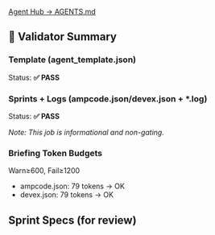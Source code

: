 [Agent Hub → AGENTS.md](AGENTS.md)

## 🧪 Validator Summary

### Template (agent_template.json)

Status: **✅ PASS**

### Sprints + Logs (ampcode.json/devex.json + \*.log)

Status: **✅ PASS**

_Note: This job is informational and non-gating._

### Briefing Token Budgets

Warn≥600, Fail≥1200

- ampcode.json: 79 tokens → OK
- devex.json: 79 tokens → OK

## Sprint Specs (for review)

<!-- sprint-json-begin -->
<!-- trimmed for agent context -->
